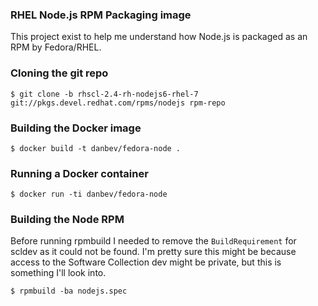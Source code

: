 ### RHEL Node.js RPM Packaging image
This project exist to help me understand how Node.js is packaged as an RPM by Fedora/RHEL.

### Cloning the git repo

    $ git clone -b rhscl-2.4-rh-nodejs6-rhel-7 git://pkgs.devel.redhat.com/rpms/nodejs rpm-repo

### Building the Docker image

    $ docker build -t danbev/fedora-node .

### Running a Docker container

    $ docker run -ti danbev/fedora-node

### Building the Node RPM
Before running rpmbuild I needed to remove the `BuildRequirement` for scldev as it could not be found.
I'm pretty sure this might be because access to the Software Collection dev might be private, but this
is something I'll look into.

    $ rpmbuild -ba nodejs.spec

